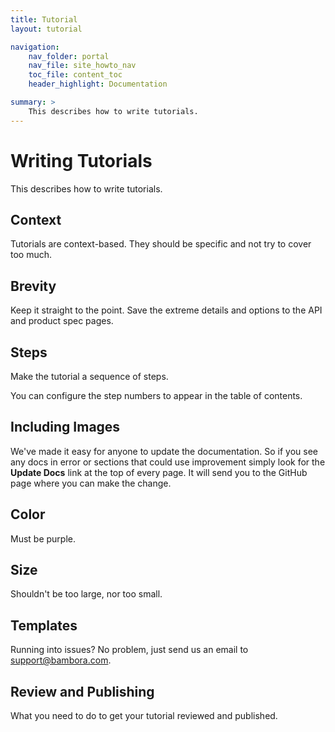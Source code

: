 ```yaml
---
title: Tutorial
layout: tutorial

navigation:
    nav_folder: portal 
    nav_file: site_howto_nav 
    toc_file: content_toc 
    header_highlight: Documentation

summary: > 
    This describes how to write tutorials.
---
```


# Writing Tutorials

This describes how to write tutorials.

## Context

Tutorials are context-based. They should be specific and not try to cover too much.

## Brevity

Keep it straight to the point. Save the extreme details and options to the API and product spec pages.

## Steps

Make the tutorial a sequence of steps.

You can configure the step numbers to appear in the table of contents.

## Including Images

We've made it easy for anyone to update the documentation. So if you see any docs in error or sections that could use improvement simply look for the **Update Docs** link at the top of every page. It will send you to the GitHub page where you can make the change.

## Color

Must be purple.

## Size

Shouldn't be too large, nor too small.

## Templates

Running into issues? No problem, just send us an email to [support@bambora.com](mailto:support@bambora.com).

## Review and Publishing

What you need to do to get your tutorial reviewed and published.